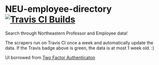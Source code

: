 # NEU-employee-directory [![Travis CI Builds](https://travis-ci.org/ryanhugh/NEU-employee-directory.svg?branch=master)](https://travis-ci.org/ryanhugh/NEU-employee-directory/)
Search through Northeastern Professor and Employee data!

The scrapers run on Travis CI once a week and automatically update the data. If the Travis badge above is green, the data is at most 1 week old. :)

UI borrowed from [Two Factor Authenticaton](https://github.com/2factorauth/twofactorauth)
